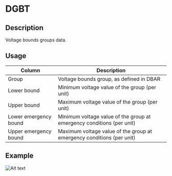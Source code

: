 # DGBT

## Description

Voltage bounds groups data.

## Usage

| Column                | Description                                                           |
| --------------------- | --------------------------------------------------------------------- |
| Group                 | Voltage bounds group, as defined in DBAR                              |
| Lower bound           | Minimum voltage value of the group (per unit)                         |
| Upper bound           | Maximum voltage value of the group (per unit)                         |
| Lower emergency bound | Minimum voltage value of the group at emergency conditions (per unit) |
| Upper emergency bound | Maximum voltage value of the group at emergency conditions (per unit) |

## Example

![Alt text](docs/assets/DGLT.png)

